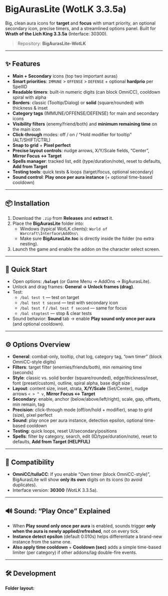 # BigAurasLite (WotLK 3.3.5a)

Big, clean aura icons for **target** and **focus** with smart priority, an optional secondary icon, precise timers, and a streamlined options panel. Built for **Wrath of the Lich King 3.3.5a** (Interface: 30300).

> Repository: **BigAurasLite-WotLK**

---

## ✨ Features

- **Main + Secondary** icons (top two important auras)
- **Smart priorities**: `IMMUNE` > `OFFENSE` > `DEFENSE` + optional **hardprio** per SpellID
- **Readable timers**: built-in numeric digits (can block OmniCC), cooldown spiral with alpha
- **Borders**: classic (Tooltip/Dialog) or **solid** (square/rounded) with thickness & inset
- **Category tags** (IMMUNE/OFFENSE/DEFENSE) for main and secondary icons
- **Visibility filters** (enemy/friend/both) and **minimum remaining time** on the main icon
- **Click-through** modes: off / on / “Hold modifier for tooltip” (ALT/SHIFT/CTRL)
- **Snap to grid** + **Pixel perfect**
- **Precise layout controls**: nudge arrows, X/Y/Scale fields, “Center”, **Mirror Focus ↔ Target**
- **Spells manager**: tracked list, edit (type/duration/note), reset to defaults, **Add from Target**
- **Testing tools**: quick tests & loops (target/focus, optional secondary)
- **Sound control**: **Play once per aura instance** (+ optional time-based cooldown)

---

## 📦 Installation

1. Download the `.zip` from **Releases** and **extract** it.
2. Place the **BigAurasLite** folder into:
   - Windows (typical WotLK clients): `World of Warcraft\Interface\AddOns\`
   - Make sure **BigAurasLite.toc** is directly inside the folder (no extra nesting).
3. Launch the game and enable the addon on the character select screen.

---

## 🧭 Quick Start

- Open options: **`/balopt`** (or Game Menu → AddOns → BigAurasLite).
- Unlock and drag frames: **General → Unlock frames (drag)**.
- Test:
  - `/bal test t` — test on target
  - `/bal test t second` — test with secondary icon
  - `/bal test f` / `/bal test f second` — same for focus
  - `/bal stoptest` — stop & clear tests
- Sound behavior: **Sound** tab → enable **Play sound only once per aura** (and optional cooldown).

---

## ⚙️ Options Overview

- **General**: combat-only, tooltip, chat log, category tag, “own timer” (block OmniCC-style digits)
- **Filters**: target filter (enemies/friends/both), min remaining time (seconds)
- **Style**: classic vs. solid border (square/rounded), edge/thickness/inset, font (preset/custom), outline, spiral alpha, base digit size
- **Layout**: content size, inset, strata, **X/Y/Scale** (Set/Center), nudge arrows `< > ^ v`, **Mirror Focus ↔ Target**
- **Secondary**: enable, anchor (below/above/left/right), scale, gap, offsets, min remain, tag
- **Precision**: click-through mode (off/on/hold + modifier), snap to grid (size), pixel perfect
- **Sound**: play once per aura instance, detection epsilon, optional time-based cooldown
- **Testing**: quick loops, reset UI/secondary/positions
- **Spells**: filter by category, search, edit (ID/type/duration/note), reset to defaults, **Add from Target (HELPFUL)**

---

## 🧩 Compatibility

- **OmniCC/tullaCC**: If you enable “Own timer (block OmniCC-style)”, BigAurasLite will show **only its own** digits on its icons (to avoid duplicates).
- Interface version: **30300** (WotLK 3.3.5a).

---

## 🔊 Sound: “Play Once” Explained

- When **Play sound only once per aura** is enabled, sounds trigger **only when the aura is newly applied/refreshed**, not on every tick.
- **Instance detect epsilon** (default 0.010s) helps differentiate a brand-new instance from the same one.
- **Also apply time cooldown** + **Cooldown (sec)** adds a simple time-based limiter (per category) if other addons/lag double-fire events.

---

## 🛠 Development

**Folder layout:**
